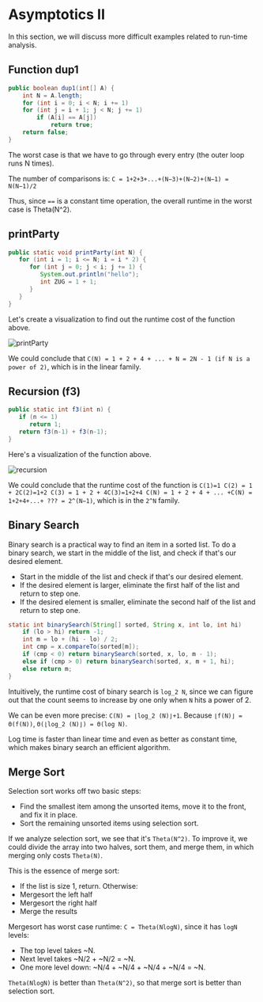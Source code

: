 # Asymptotics II

In this section, we will discuss more difficult examples related to run-time analysis.

## Function dup1

```java
public boolean dup1(int[] A) {
    int N = A.length;
    for (int i = 0; i < N; i += 1)
    for (int j = i + 1; j < N; j += 1)
        if (A[i] == A[j])
            return true;
    return false;
}
```

The worst case is that we have to go through every entry \(the outer loop runs N times\).

The number of comparisons is: `C = 1+2+3+...+(N−3)+(N−2)+(N−1) = N(N−1)/2`

Thus, since `==` is a constant time operation, the overall runtime in the worst case is Theta\(N^2\).

## printParty

```java
public static void printParty(int N) {
   for (int i = 1; i <= N; i = i * 2) {
      for (int j = 0; j < i; j += 1) {
         System.out.println("hello");
         int ZUG = 1 + 1;
      }
   }
}
```

Let's create a visualization to find out the runtime cost of the function above.

![printParty](https://joshhug.gitbooks.io/hug61b/content/assets/loops2_4.png)

We could conclude that `C(N) = 1 + 2 + 4 + ... + N = 2N - 1 (if N is a power of 2)`, which is in the linear family.

## Recursion \(f3\)

```java
public static int f3(int n) {
   if (n <= 1)
      return 1;
   return f3(n-1) + f3(n-1);
}
```

Here's a visualization of the function above.

![recursion](https://joshhug.gitbooks.io/hug61b/content/assets/asymptotics2_tree.png)

We could conclude that the runtime cost of the function is `C(1)=1 C(2) = 1 + 2C(2)=1+2 C(3) = 1 + 2 + 4C(3)=1+2+4 C(N) = 1 + 2 + 4 + ... +C(N) = 1+2+4+...+ ??? = 2^(N−1)`, which is in the `2^N` family.

## Binary Search

Binary search is a practical way to find an item in a sorted list. To do a binary search, we start in the middle of the list, and check if that's our desired element.

* Start in the middle of the list and check if that's our desired element.
* If the desired element is larger, eliminate the first half of the list and return to step one.
* If the desired element is smaller, eliminate the second half of the list and return to step one.

```java
static int binarySearch(String[] sorted, String x, int lo, int hi)
    if (lo > hi) return -1;
    int m = lo + (hi - lo) / 2;
    int cmp = x.compareTo(sorted[m]);
    if (cmp < 0) return binarySearch(sorted, x, lo, m - 1);
    else if (cmp > 0) return binarySearch(sorted, x, m + 1, hi);
    else return m;
}
```

Intuitively, the runtime cost of binary search is `log_2 N`, since we can figure out that the count seems to increase by one only when `N` hits a power of 2.

We can be even more precise: `C(N) = ⌊log_2 (N)⌋+1`. Because `⌊f(N)⌋ = Θ(f(N))`, `Θ(⌊log_2 (N)⌋) = Θ(log N)`.

Log time is faster than linear time and even as better as constant time, which makes binary search an efficient algorithm.

## Merge Sort

Selection sort works off two basic steps:

* Find the smallest item among the unsorted items, move it to the front, and fix it in place.
* Sort the remaining unsorted items using selection sort.

If we analyze selection sort, we see that it's `Theta(N^2)`. To improve it, we could divide the array into two halves, sort them, and merge them, in which merging only costs `Theta(N)`.

This is the essence of merge sort:

* If the list is size 1, return. Otherwise:
* Mergesort the left half
* Mergesort the right half
* Merge the results

Mergesort has worst case runtime: `C = Theta(NlogN)`, since it has `logN` levels:

* The top level takes ~N.
* Next level takes ~N/2 + ~N/2 = ~N.
* One more level down: ~N/4 + ~N/4 + ~N/4 + ~N/4 = ~N.

`Theta(NlogN)` is better than `Theta(N^2)`, so that merge sort is better than selection sort.

